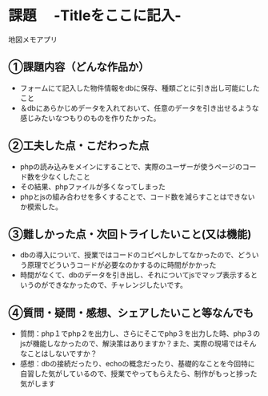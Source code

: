 
# 課題　 -Titleをここに記入-
地図メモアプリ

## ①課題内容（どんな作品か）
- フォームにて記入した物件情報をdbに保存、種類ごとに引き出し可能にしたこと
- ＆dbにあらかじめデータを入れておいて、任意のデータを引き出せるような感じみたいなつもりのものを作りたかった。

## ②工夫した点・こだわった点
- phpの読み込みをメインにすることで、実際のユーザーが使うページのコード数を少なくしたこと
- その結果、phpファイルが多くなってしまった
- phpとjsの組み合わせを多くすることで、コード数を減らすことはできないか模索した。
## ③難しかった点・次回トライしたいこと(又は機能)
- dbの導入について、授業ではコードのコピペしかしてなかったので、どういう原理でどういうコードが必要なのかするのに時間がかかった
- 時間がなくて、dbのデータを引き出し、それについてjsでマップ表示するというのができなかったので、チャレンジしたいです。
## ④質問・疑問・感想、シェアしたいこと等なんでも
- 質問：php１でphp２を出力し、さらにそこでphp３を出力した時、php３のjsが機能しなかったので、解決策はありますか？また、実際の現場ではそんなことはしないですか？
- 感想：dbの接続だったり、echoの概念だったり、基礎的なことを今回特に自習した気がしているので、授業でやってもらえたら、制作がもっと捗った気がします
